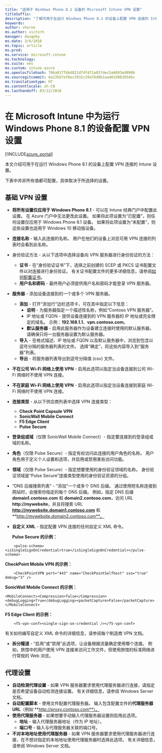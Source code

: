 ```yaml
---
title: "适用于 Windows Phone 8.1 设备的 Microsoft Intune VPN 设置"
titleSuffix: 
description: "了解可用于在运行 Windows Phone 8.1 的设备上配置 VPN 连接的 Intune 设置。"
keywords: 
author: vhorne
ms.author: victorh
manager: dougeby
ms.date: 3/6/2018
ms.topic: article
ms.prod: 
ms.service: microsoft-intune
ms.technology: 
ms.suite: ems
ms.custom: intune-azure
ms.openlocfilehash: 786a817fbbd821d74f4f1a03fdec5a6893ed890b
ms.sourcegitcommit: 8a235b7af6ec3932c29a76d0b1aa481d983054bc
ms.translationtype: HT
ms.contentlocale: zh-CN
ms.lasthandoff: 03/12/2018
---
```

# <a name="configure-vpn-settings-in-microsoft-intune-for-devices-running-windows-phone-81"></a>在 Microsoft Intune 中为运行 Windows Phone 8.1 的设备配置 VPN 设置

[!INCLUDE[azure_portal](./includes/azure_portal.md)]

本文介绍可用于在运行 Windows Phone 8.1 的设备上配置 VPN 连接的 Intune 设置。


下表中并非所有值都可配置，具体取决于所选择的设置。

## <a name="base-vpn-settings"></a>基础 VPN 设置

- **将所有设置仅应用于 Windows Phone 8.1** - 可以在 Intune 经典门户中配置此设置。 在 Azure 门户中无法更改此设置。 如果将此项设置为“已配置”，则任何设置仅应用于 Windows Phone 8.1 设备。 如果将此项设置为“未配置”，则这些设置也适用于 Windows 10 移动版设备。
- **连接名称** - 输入此连接的名称。 用户在他们的设备上浏览可用 VPN 连接的列表时会看到此名称。
- 身份验证方法 - 从以下选项中选择设备向 VPN 服务器进行身份验证的方法：
    - **证书** - 在“身份验证证书”下，选择之前创建的 SCEP 或 PKCS 证书配置文件以对连接进行身份验证。 有关证书配置文件的更多详细信息，请参阅[如何配置证书](certificates-configure.md)。
    - **用户名和密码** - 最终用户必须提供用户名和密码才能登录 VPN 服务器。
- **服务器** - 添加设备连接到的一个或多个 VPN 服务器。
    - **添加** - 打开“添加行”边栏选项卡，可在其中指定以下信息：
        - **说明** - 为服务器指定一个描述性名称，例如“Contoso VPN 服务器”。
        - IP 地址或 FQDN - 提供设备连接到的 VPN 服务器的 IP 地址或完全限定的域名。 示例：**192.168.1.1**、**vpn.contoso.com**。
        - **默认服务器** - 启用此服务器作为设备建立连接时使用的默认服务器。 请确保只将一台服务器设置为默认服务器。
    - **导入** - 在格式描述、IP 地址或 FQDN 以及默认服务器中，浏览到包含以逗号分隔的服务器列表的文件。 选择“确定”，将这些内容导入到“服务器”列表。
    - **导出** - 将服务器列表导出到逗号分隔值 (csv) 文件。

- **不在公司 Wi-Fi 网络上使用 VPN** - 启用此选项以指定当设备连接到公司 Wi-Fi 网络时不使用 VPN 连接。
- **不在家庭 Wi-Fi 网络上使用 VPN** - 启用此选项以指定当设备连接到家庭 Wi-Fi 网络时不使用 VPN 连接。

- **连接类型** - 从以下供应商列表中选择 VPN 连接类型：
    - **Check Point Capsule VPN**
    - **SonicWall Mobile Connect**
    -  **F5 Edge Client**
    - **Pulse Secure**

- **登录组或域**（仅限 SonicWall Mobile Connect）- 指定要连接到的登录组或域的名称。
- **角色**（仅限 Pulse Secure）- 指定有权访问此连接的用户角色的名称。 用户角色用于定义个人设置和选项，并启用或禁用某些访问功能。
- **领域**（仅限 Pulse Secure）- 指定想要使用的身份验证领域的名称。 身份验证领域是“Pulse Secure”连接类型使用的身份验证资源的分组。

- “DNS 后缀搜索列表” - “添加”一个或多个 DNS 后缀。 通过使用短名称连接到网站时，会搜索你指定的每个 DNS 后缀。 例如，指定 DNS 后缀 **domain1.contoso.com** 和 **domain2.contoso.com**，访问 URL **http://mywebsite**，并且将搜索 URL **http://mywebsite.domain1.contoso.com** 和 **http://mywebsite.domain2.contoso.com**。

- **自定义 XML** - 指定配置 VPN 连接的任何自定义 XML 命令。

    **Pulse Secure 的示例：**

```
    <pulse-schema><isSingleSignOnCredential>true</isSingleSignOnCredential></pulse-schema>

```

**CheckPoint Mobile VPN 的示例：**

```
    <CheckPointVPN port="443" name="CheckPointSelfhost" sso="true" debug="3" />
```

**SonicWall Mobile Connect 的示例：**
```
<MobileConnect><Compression>false</Compression><debugLogging>True</debugLogging><packetCapture>False</packetCapture></MobileConnect>

```

**F5 Edge Client 的示例：**
```
    <f5-vpn-conf><single-sign-on-credential /></f5-vpn-conf>

```

有关如何编写自定义 XML 命令的详细信息，请参阅每个制造商 VPN 文档。

- **拆分隧道** - “启用”或“禁用”此选项，让设备根据流量确定使用哪个连接。 例如，旅馆中的用户使用 VPN 连接来访问工作文件，但使用旅馆的标准网络进行常规的 Web 浏览。




## <a name="proxy-settings"></a>代理设置

- **自动检测代理设置** - 如果 VPN 服务器要求使用代理服务器进行连接，请指定是否希望设备自动检测连接设置。 有关详细信息，请参阅 Windows Server 文档。
- **自动配置脚本** - 使用文件配置代理服务器。 输入包含配置文件的**代理服务器 URL**（例如 **http://proxy.contoso.com**）。
- **使用代理服务器** - 如果想要手动输入代理服务器设置则启用此选项。
    - **地址** - 输入代理服务器地址（作为 IP 地址）。
    - **端口号** - 输入与代理服务器关联的端口号。
- **不对本地地址使用代理服务器** - 如果 VPN 服务器要求使用代理服务器进行连接，在不想对指定的本地地址使用代理服务器时选择此选项。 有关详细信息，请参阅 Windows Server 文档。
